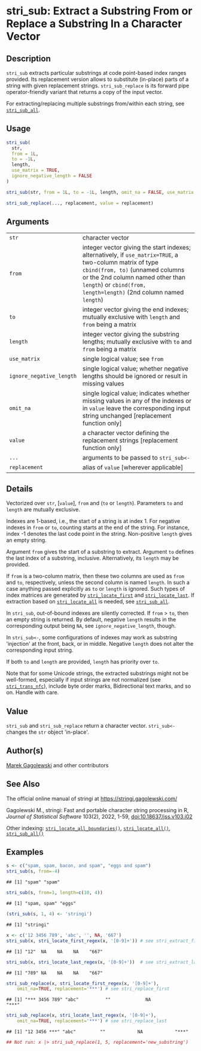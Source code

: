 # stri_sub: Extract a Substring From or Replace a Substring In a Character Vector

## Description

`stri_sub` extracts particular substrings at code point-based index ranges provided. Its replacement version allows to substitute (in-place) parts of a string with given replacement strings. `stri_sub_replace` is its forward pipe operator-friendly variant that returns a copy of the input vector.

For extracting/replacing multiple substrings from/within each string, see [`stri_sub_all`](stri_sub_all.md).

## Usage

``` r
stri_sub(
  str,
  from = 1L,
  to = -1L,
  length,
  use_matrix = TRUE,
  ignore_negative_length = FALSE
)

stri_sub(str, from = 1L, to = -1L, length, omit_na = FALSE, use_matrix = TRUE) <- value

stri_sub_replace(..., replacement, value = replacement)
```

## Arguments

|                          |                                                                                                                                                                                                                                                       |
|--------------------------|-------------------------------------------------------------------------------------------------------------------------------------------------------------------------------------------------------------------------------------------------------|
| `str`                    | character vector                                                                                                                                                                                                                                      |
| `from`                   | integer vector giving the start indexes; alternatively, if `use_matrix=TRUE`, a two-column matrix of type `cbind(from, to)` (unnamed columns or the 2nd column named other than `length`) or `cbind(from, length=length)` (2nd column named `length`) |
| `to`                     | integer vector giving the end indexes; mutually exclusive with `length` and `from` being a matrix                                                                                                                                                     |
| `length`                 | integer vector giving the substring lengths; mutually exclusive with `to` and `from` being a matrix                                                                                                                                                   |
| `use_matrix`             | single logical value; see `from`                                                                                                                                                                                                                      |
| `ignore_negative_length` | single logical value; whether negative lengths should be ignored or result in missing values                                                                                                                                                          |
| `omit_na`                | single logical value; indicates whether missing values in any of the indexes or in `value` leave the corresponding input string unchanged \[replacement function only\]                                                                               |
| `value`                  | a character vector defining the replacement strings \[replacement function only\]                                                                                                                                                                     |
| `...`                    | arguments to be passed to `stri_sub<-`                                                                                                                                                                                                                |
| `replacement`            | alias of `value` \[wherever applicable\]                                                                                                                                                                                                              |

## Details

Vectorized over `str`, \[`value`\], `from` and (`to` or `length`). Parameters `to` and `length` are mutually exclusive.

Indexes are 1-based, i.e., the start of a string is at index 1. For negative indexes in `from` or `to`, counting starts at the end of the string. For instance, index -1 denotes the last code point in the string. Non-positive `length` gives an empty string.

Argument `from` gives the start of a substring to extract. Argument `to` defines the last index of a substring, inclusive. Alternatively, its `length` may be provided.

If `from` is a two-column matrix, then these two columns are used as `from` and `to`, respectively, unless the second column is named `length`. In such a case anything passed explicitly as `to` or `length` is ignored. Such types of index matrices are generated by [`stri_locate_first`](stri_locate.md) and [`stri_locate_last`](stri_locate.md). If extraction based on [`stri_locate_all`](stri_locate.md) is needed, see [`stri_sub_all`](stri_sub_all.md).

In `stri_sub`, out-of-bound indexes are silently corrected. If `from` \> `to`, then an empty string is returned. By default, negative `length` results in the corresponding output being `NA`, see `ignore_negative_length`, though.

In `stri_sub<-`, some configurations of indexes may work as substring \'injection\' at the front, back, or in middle. Negative `length` does not alter the corresponding input string.

If both `to` and `length` are provided, `length` has priority over `to`.

Note that for some Unicode strings, the extracted substrings might not be well-formed, especially if input strings are not normalized (see [`stri_trans_nfc`](stri_trans_nf.md)), include byte order marks, Bidirectional text marks, and so on. Handle with care.

## Value

`stri_sub` and `stri_sub_replace` return a character vector. `stri_sub<-` changes the `str` object \'in-place\'.

## Author(s)

[Marek Gagolewski](https://www.gagolewski.com/) and other contributors

## See Also

The official online manual of <span class="pkg">stringi</span> at <https://stringi.gagolewski.com/>

Gagolewski M., <span class="pkg">stringi</span>: Fast and portable character string processing in R, *Journal of Statistical Software* 103(2), 2022, 1-59, [doi:10.18637/jss.v103.i02](https://doi.org/10.18637/jss.v103.i02)

Other indexing: [`stri_locate_all_boundaries()`](stri_locate_boundaries.md), [`stri_locate_all()`](stri_locate.md), [`stri_sub_all()`](stri_sub_all.md)

## Examples




```r
s <- c("spam, spam, bacon, and spam", "eggs and spam")
stri_sub(s, from=-4)
```

```
## [1] "spam" "spam"
```

```r
stri_sub(s, from=1, length=c(10, 4))
```

```
## [1] "spam, spam" "eggs"
```

```r
(stri_sub(s, 1, 4) <- 'stringi')
```

```
## [1] "stringi"
```

```r
x <- c('12 3456 789', 'abc', '', NA, '667')
stri_sub(x, stri_locate_first_regex(x, '[0-9]+')) # see stri_extract_first
```

```
## [1] "12"  NA    NA    NA    "667"
```

```r
stri_sub(x, stri_locate_last_regex(x, '[0-9]+'))  # see stri_extract_last
```

```
## [1] "789" NA    NA    NA    "667"
```

```r
stri_sub_replace(x, stri_locate_first_regex(x, '[0-9]+'),
    omit_na=TRUE, replacement='***') # see stri_replace_first
```

```
## [1] "*** 3456 789" "abc"          ""             NA             "***"
```

```r
stri_sub_replace(x, stri_locate_last_regex(x, '[0-9]+'),
    omit_na=TRUE, replacement='***') # see stri_replace_last
```

```
## [1] "12 3456 ***" "abc"         ""            NA            "***"
```

```r
## Not run: x |> stri_sub_replace(1, 5, replacement='new_substring')
```
